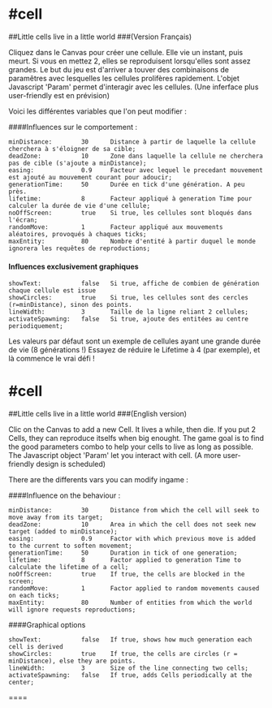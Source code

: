 #cell
====
##Little cells live in a little world
###(Version Français)

Cliquez dans le Canvas pour créer une cellule. Elle vie un instant, puis meurt. Si vous en mettez 2, elles se reproduisent lorsqu'elles sont assez grandes. Le but du jeu est d'arriver a touver des combinaisons de paramêtres avec lesquelles les cellules prolifères rapidement.
L'objet Javascript 'Param' permet d'interagir avec les cellules. (Une inferface plus user-friendly est en prévision)

Voici les différentes variables que l'on peut modifier : 

####Influences sur le comportement : 

	minDistance:		30		Distance à partir de laquelle la cellule cherchera à s'éloigner de sa cible;
	deadZone:			10		Zone dans laquelle la cellule ne cherchera pas de cible (s'ajoute a minDistance);
	easing:				0.9		Facteur avec lequel le precedant mouvement est ajouté au mouvement courant pour adoucir;
	generationTime: 	50		Durée en tick d'une génération. A peu près.
	lifetime: 			8		Facteur appliqué à generation Time pour calculer la durée de vie d'une cellule;
	noOffScreen: 		true	Si true, les cellules sont bloqués dans l'écran;
	randomMove: 		1		Facteur appliqué aux mouvements aléatoires, provoqués à chaques ticks;
	maxEntity:			80		Nombre d'entité à partir duquel le monde ignorera les requêtes de reproductions;


####	Influences exclusivement graphiques

	showText:			false	Si true, affiche de combien de génération chaque cellule est issue
	showCircles:		true	Si true, les cellules sont des cercles (r=minDistance), sinon des points.	
	lineWidth:	 		3		Taille de la ligne reliant 2 cellules;
	activateSpawning:	false	Si true, ajoute des entitées au centre periodiquement;

Les valeurs par défaut sont un exemple de cellules ayant une grande durée de vie (8 générations !)
Essayez de réduire le Lifetime à 4 (par exemple), et là commence le vrai défi !


#cell
====
##Little cells live in a little world
###(English version)

Clic on the Canvas to add a new Cell. It lives a while, then die. If you put 2 Cells, they can reproduce itselfs when big enought. The game goal is to find the good parameters combo to help your cells to live as long as possible.
The Javascript object 'Param' let you interact with cell. (A more user-friendly design is scheduled)

There are the differents vars you can modify ingame : 

####Influence on the behaviour : 

	minDistance:		30		Distance from which the cell will seek to move away from its target; 
	deadZone:			10		Area in which the cell does not seek new target (added to minDistance); 
	easing:				0.9		Factor with which previous move is added to the current to soften movement; 
	generationTime: 	50		Duration in tick of one generation; 
	lifetime: 			8		Factor applied to generation Time to calculate the lifetime of a cell; 
	noOffScreen: 		true	If true, the cells are blocked in the screen; 
	randomMove: 		1		Factor applied to random movements caused on each ticks; 
	maxEntity:			80		Number of entities from which the world will ignore requests reproductions;


####Graphical options

	showText:			false	If true, shows how much generation each cell is derived 
	showCircles:		true	If true, the cells are circles (r = minDistance), else they are points. 
	lineWidth:	 		3		Size of the line connecting two cells; 
	activateSpawning:	false	If true, adds Cells periodically at the center;


====
